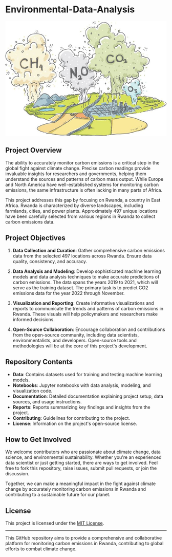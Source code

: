 # Environmental-Data-Analysis

![Cover](https://github.com/ruturaj0626/Environmental-Data-Analysis/blob/main/Environmental%20Data%20Analysis.png)
## Project Overview

The ability to accurately monitor carbon emissions is a critical step in the global fight against climate change. Precise carbon readings provide invaluable insights for researchers and governments, helping them understand the sources and patterns of carbon mass output. While Europe and North America have well-established systems for monitoring carbon emissions, the same infrastructure is often lacking in many parts of Africa.

This project addresses this gap by focusing on Rwanda, a country in East Africa. Rwanda is characterized by diverse landscapes, including farmlands, cities, and power plants. Approximately 497 unique locations have been carefully selected from various regions in Rwanda to collect carbon emissions data.

## Project Objectives

1. **Data Collection and Curation**: Gather comprehensive carbon emissions data from the selected 497 locations across Rwanda. Ensure data quality, consistency, and accuracy.

2. **Data Analysis and Modeling**: Develop sophisticated machine learning models and data analysis techniques to make accurate predictions of carbon emissions. The data spans the years 2019 to 2021, which will serve as the training dataset. The primary task is to predict CO2 emissions data for the year 2022 through November.

3. **Visualization and Reporting**: Create informative visualizations and reports to communicate the trends and patterns of carbon emissions in Rwanda. These visuals will help policymakers and researchers make informed decisions.

4. **Open-Source Collaboration**: Encourage collaboration and contributions from the open-source community, including data scientists, environmentalists, and developers. Open-source tools and methodologies will be at the core of this project's development.

## Repository Contents

- **Data**: Contains datasets used for training and testing machine learning models.
- **Notebooks**: Jupyter notebooks with data analysis, modeling, and visualization code.
- **Documentation**: Detailed documentation explaining project setup, data sources, and usage instructions.
- **Reports**: Reports summarizing key findings and insights from the project.
- **Contributing**: Guidelines for contributing to the project.
- **License**: Information on the project's open-source license.

## How to Get Involved

We welcome contributors who are passionate about climate change, data science, and environmental sustainability. Whether you're an experienced data scientist or just getting started, there are ways to get involved. Feel free to fork this repository, raise issues, submit pull requests, or join the discussion.

Together, we can make a meaningful impact in the fight against climate change by accurately monitoring carbon emissions in Rwanda and contributing to a sustainable future for our planet.

## License

This project is licensed under the [MIT License](LICENSE.md).

---

This GitHub repository aims to provide a comprehensive and collaborative platform for monitoring carbon emissions in Rwanda, contributing to global efforts to combat climate change.
